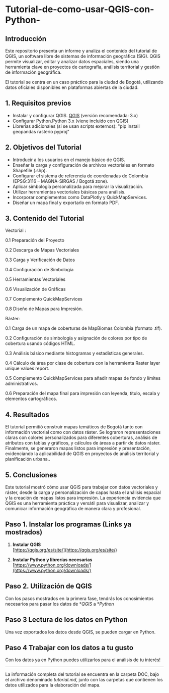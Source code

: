 # Tutorial-de-como-usar-QGIS-con-Python-

## Introducción
Este repositorio presenta un informe y analiza el contenido del tutorial de QGIS, un software libre de sistemas de información geográfica (SIG). QGIS permite visualizar, editar y analizar datos espaciales, siendo una herramienta clave en proyectos de cartografía, análisis territorial y gestión de información geográfica.

El tutorial se centra en un caso práctico para la ciudad de  Bogotá, utilizando datos oficiales disponibles en plataformas abiertas de la ciudad.

## 1. Requisitos previos
* Instalar y configurar QGIS.  [QGIS](https://qgis.org/download/) (versión recomendada: 3.x)
* Configurar Python.Python 3.x (viene incluido con QGIS)
* Librerías adicionales (si se usan scripts externos): "pip install geopandas rasterio pyproj"


## 2. Objetivos del Tutorial
* Introducir a los usuarios en el manejo básico de QGIS.
* Enseñar la carga y configuración de archivos vectoriales en formato Shapefile (.shp).
* Configurar el sistema de referencia de coordenadas de Colombia (EPSG:3116 – MAGNA-SIRGAS / Bogotá zone).
* Aplicar simbología personalizada para mejorar la visualización.
* Utilizar herramientas vectoriales básicas para análisis.
* Incorporar complementos como DataPlotly y QuickMapServices.
* Diseñar un mapa final y exportarlo en formato PDF.

## 3. Contenido del Tutorial  

Vectorial :


   0.1 Preparación del Proyecto

   0.2 Descarga de Mapas Vectoriales

   0.3 Carga y Verificación de Datos

   0.4 Configuración de Simbología

   0.5 Herramientas Vectoriales

   0.6 Visualización de Gráficas

   0.7 Complemento QuickMapServices

   0.8 Diseño de Mapas para Impresión. 

   
Ráster:


   0.1 Carga de un mapa de coberturas de MapBiomas Colombia (formato .tif).

   0.2 Configuración de simbología y asignación de colores por tipo de cobertura usando códigos HTML.

   0.3 Análisis básico mediante histogramas y estadísticas generales.

   0.4 Cálculo de área por clase de cobertura con la herramienta Raster layer unique values report.

   0.5 Complemento QuickMapServices para añadir mapas de fondo y límites administrativos.

   0.6 Preparación del mapa final para impresión con leyenda, título, escala y elementos cartográficos.


## 4. Resultados 

El tutorial permitió construir mapas temáticos de Bogotá tanto con información vectorial como con datos ráster. Se lograron representaciones claras con colores personalizados para diferentes coberturas, análisis de atributos con tablas y gráficos, y cálculos de áreas a partir de datos ráster. Finalmente, se generaron mapas listos para impresión y presentación, evidenciando la aplicabilidad de QGIS en proyectos de análisis territorial y planificación urbana..

## 5. Conclusiones
Este tutorial mostró cómo usar QGIS para trabajar con datos vectoriales y ráster, desde la carga y personalización de capas hasta el análisis espacial y la creación de mapas listos para impresión. La experiencia evidencia que QGIS es una herramienta práctica y versátil para visualizar, analizar y comunicar información geográfica de manera clara y profesional.

## Paso 1. Instalar los programas (Links ya mostrados)

1. **Instalar QGIS**  
   [https://qgis.org/es/site/](https://qgis.org/es/site/)  

2. **Instalar Python y librerías necesarias**
   [https://www.python.org/downloads/](https://www.python.org/downloads/)  

## Paso 2. Utilización de QGIS

Con los pasos mostrados en la primera fase, tendrás los conosimientos necesarios para pasar los datos de **QGIS* a **Python*

## Paso 3 Lectura de los datos en Python

Una vez exportados los datos desde QGIS, se pueden cargar en Python.

## Paso 4 Trabajar con los datos a tu gusto

Con los datos ya en Python puedes utilizarlos para el análisis de tu interés!

---

La información completa del tutorial se encuentra en la carpeta DOC, bajo el archivo denominado *tutorial.md*, junto con las carpetas que contienen los datos utilizados para la elaboración del mapa.
